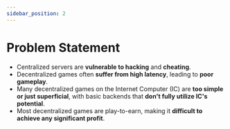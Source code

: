 ```yaml
---
sidebar_position: 2
---
```


# Problem Statement

- Centralized servers are **vulnerable to hacking** and **cheating**.
- Decentralized games often **suffer from high latency**, leading to **poor gameplay**.
- Many decentralized games on the Internet Computer (IC) are **too simple or just superficial**, with basic backends that **don't fully utilize IC's potential**.
- Most decentralized games are play-to-earn, making it **difficult to achieve any significant profit**.
